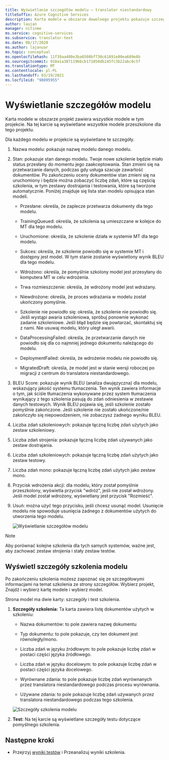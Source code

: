 ```yaml
---
title: Wyświetlanie szczegółów modelu — translator niestandardowy
titleSuffix: Azure Cognitive Services
description: Karta modele w obszarze dowolnego projektu pokazuje szczegóły każdego modelu, takie jak nazwa modelu, stan modelu, BLEU oceny, uczenie, dostrajanie, liczba zdań testowania.
author: laujan
manager: nitinme
ms.service: cognitive-services
ms.subservice: translator-text
ms.date: 08/17/2020
ms.author: lajanuar
ms.topic: conceptual
ms.openlocfilehash: 11f39aa480e3ba6508bf730c61891e80ea689e8b
ms.sourcegitcommit: 910a1a38711966cb171050db245fc3b22abc8c5f
ms.translationtype: MT
ms.contentlocale: pl-PL
ms.lasthandoff: 03/19/2021
ms.locfileid: "98895955"
---
```

# <a name="view-model-details"></a>Wyświetlanie szczegółów modelu

Karta modele w obszarze projekt zawiera wszystkie modele w tym projekcie. Na tej karcie są wyświetlane wszystkie modele przeszkolone dla tego projektu.

Dla każdego modelu w projekcie są wyświetlane te szczegóły.

1. Nazwa modelu: pokazuje nazwę modelu danego modelu.

2. Stan: pokazuje stan danego modelu. Twoje nowe szkolenie będzie miało status przesłany do momentu jego zaakceptowania. Stan zmieni się na przetwarzanie danych, podczas gdy usługa szacuje zawartość dokumentów. Po zakończeniu oceny dokumentów stan zmieni się na uruchomiony i będzie można zobaczyć liczbę zdań, które są częścią szkolenia, w tym zestawy dostrajania i testowania, które są tworzone automatycznie. Poniżej znajduje się lista stan modelu opisująca stan modeli.

    - Przesłane: określa, że zaplecze przetwarza dokumenty dla tego modelu.

    - TrainingQueued: określa, że szkolenia są umieszczane w kolejce do MT dla tego modelu.

    - Uruchomione: określa, że szkolenie działa w systemie MT dla tego modelu.

    - Sukces: określa, że szkolenie powiodło się w systemie MT i dostępny jest model. W tym stanie zostanie wyświetlony wynik BLEU dla tego modelu.

    - Wdrożono: określa, że pomyślnie szkolony model jest przesyłany do komputera MT w celu wdrożenia.

    - Trwa rozmieszczenie: określa, że wdrożony model jest wdrażany.

    - Niewdrożone: określa, że proces wdrażania w modelu został ukończony pomyślnie.

    - Szkolenie nie powiodło się: określa, że szkolenie nie powiodło się. Jeśli wystąpi awaria szkoleniowa, spróbuj ponownie wykonać zadanie szkoleniowe. Jeśli błąd będzie się powtarzać, skontaktuj się z nami. Nie usuwaj modelu, który uległ awarii.

    - DataProcessingFailed: określa, że przetwarzanie danych nie powiodło się dla co najmniej jednego dokumentu należącego do modelu.

    - DeploymentFailed: określa, że wdrożenie modelu nie powiodło się.

    - MigratedDraft: określa, że model jest w stanie wersji roboczej po migracji z centrum do translatora niestandardowego.

3. BLEU Score: pokazuje wynik BLEU (analiza dwujęzyczna) dla modelu, wskazujący jakość systemu tłumaczenia. Ten wynik zawiera informacje o tym, jak ściśle tłumaczenia wykonywane przez system tłumaczenia wynikający z tego szkolenia pasują do zdań odniesienia w zestawie danych testowych. Wynik BLEU pojawia się, jeśli szkolenie zostało pomyślnie zakończone. Jeśli szkolenie nie zostało ukończone/nie zakończyło się niepowodzeniem, nie zobaczysz żadnego wyniku BLEU.

4. Liczba zdań szkoleniowych: pokazuje łączną liczbę zdań użytych jako zestaw szkoleniowy.

5. Liczba zdań strojenia: pokazuje łączną liczbę zdań używanych jako zestaw dostrajania.

6.  Liczba zdań szkoleniowych: pokazuje łączną liczbę zdań użytych jako zestaw testowy.

7.  Liczba zdań mono: pokazuje łączną liczbę zdań użytych jako zestaw mono.

8.  Przycisk wdrożenia akcji: dla modelu, który został pomyślnie przeszkolony, wyświetla przycisk "wdróż", jeśli nie został wdrożony. Jeśli model został wdrożony, wyświetlany jest przycisk "Rozmieść".

9. Usuń: można użyć tego przycisku, jeśli chcesz usunąć model. Usunięcie modelu nie spowoduje usunięcia żadnego z dokumentów użytych do utworzenia tego modelu.

    ![Wyświetlanie szczegółów modelu](media/how-to/how-to-view-model-details.png)

>[!Note]
>Aby porównać kolejne szkolenia dla tych samych systemów, ważne jest, aby zachować zestaw strojenia i stały zestaw testów.

## <a name="view-model-training-details"></a>Wyświetl szczegóły szkolenia modelu

Po zakończeniu szkolenia możesz zapoznać się ze szczegółowymi informacjami na temat szkolenia ze strony szczegółów. Wybierz projekt, Znajdź i wybierz kartę modele i wybierz model.

Strona model ma dwie karty: szczegóły i test szkolenia.

1.  **Szczegóły szkolenia:** Ta karta zawiera listę dokumentów użytych w szkoleniu:

    -  Nazwa dokumentów: to pole zawiera nazwę dokumentu

    -  Typ dokumentu: to pole pokazuje, czy ten dokument jest równoległy/mono.

    -  Liczba zdań w języku źródłowym: to pole pokazuje liczbę zdań w postaci części języka źródłowego.

    -  Liczba zdań w języku docelowym: to pole pokazuje liczbę zdań w postaci części języka docelowego.

    -  Wyrównane zdania: to pole pokazuje liczbę zdań wyrównanych przez translatora niestandardowego podczas procesu wyrównania.

    -  Używane zdania: to pole pokazuje liczbę zdań używanych przez translatora niestandardowego podczas tego szkolenia.

    ![Szczegóły szkolenia modelu](media/how-to/how-to-model-training-details.png)

2.  **Test:** Na tej karcie są wyświetlane szczegóły testu dotyczące pomyślnego szkolenia.

## <a name="next-steps"></a>Następne kroki

- Przejrzyj [wyniki testów](how-to-view-system-test-results.md) i Przeanalizuj wyniki szkolenia.
